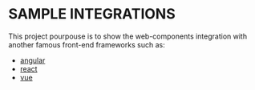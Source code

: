 # SAMPLE INTEGRATIONS

This project pourpouse is to show the web-components integration with another famous front-end frameworks such as:
* [angular](angular/README.md)
* [react](react/README.md)
* [vue](vue/README.md)